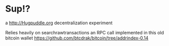 # Sup!?

a http://Hugpuddle.org decentralization experiment

Relies heavily on searchrawtransactions an RPC call implemented in this old bitcoin wallet https://github.com/btcdrak/bitcoin/tree/addrindex-0.14
